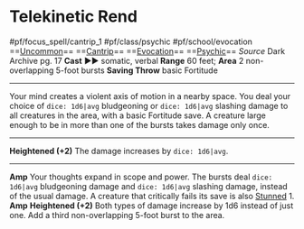 # Telekinetic Rend
#pf/focus_spell/cantrip_1 #pf/class/psychic #pf/school/evocation 
==[Uncommon](../../../Traits/Uncommon.md)== ==[Cantrip](../../../Traits/Cantrip.md)== ==[Evocation](../../../Traits/Evocation.md)== ==[Psychic](../../../Traits/Psychic.md)==
*Source* Dark Archive pg. 17
**Cast** ►► somatic, verbal
**Range** 60 feet; **Area** 2 non-overlapping 5-foot bursts
**Saving Throw** basic Fortitude

---
Your mind creates a violent axis of motion in a nearby space. You deal your choice of `dice: 1d6|avg` bludgeoning or `dice: 1d6|avg` slashing damage to all creatures in the area, with a basic Fortitude save. A creature large enough to be in more than one of the bursts takes damage only once.
<hr>

**Heightened (+2)** The damage increases by `dice: 1d6|avg`.

<hr>

**Amp** Your thoughts expand in scope and power. The bursts deal `dice: 1d6|avg` bludgeoning damage and `dice: 1d6|avg` slashing damage, instead of the usual damage. A creature that critically fails its save is also [Stunned](../../../Conditions/Stunned.md) 1.
**Amp** **Heightened (+2)** Both types of damage increase by 1d6 instead of just one. Add a third non-overlapping 5-foot burst to the area.
